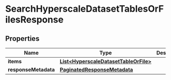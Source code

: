 

# SearchHyperscaleDatasetTablesOrFilesResponse


## Properties

| Name | Type | Description | Notes |
|------------ | ------------- | ------------- | -------------|
|**items** | [**List&lt;HyperscaleDatasetTableOrFile&gt;**](HyperscaleDatasetTableOrFile.md) |  |  [optional] |
|**responseMetadata** | [**PaginatedResponseMetadata**](PaginatedResponseMetadata.md) |  |  [optional] |



